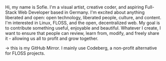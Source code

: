 Hi, my name is Sofie. I'm a visual artist, creative coder, and aspiring Full-Stack Web Developer based in Germany.
I'm excited about anything liberated and open: open technology, liberated people, culture, and content. 
I'm interested in Linux, FLOSS, and the open, decentralized web.
My goal is to contribute something useful, enjoyable and beautiful. 
Whatever I create, I want to ensure that people can review, learn from, modify, and freely share it - allowing us all to profit and grow together.

-> this is my GitHub Mirror. I mainly use Codeberg, a non-profit alternative for FLOSS projects.  
